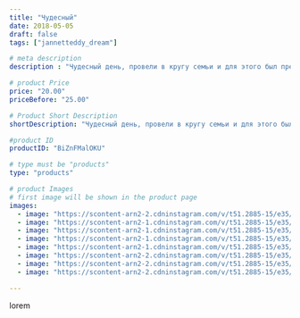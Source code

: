 ```yaml
---
title: "Чудесный"
date: 2018-05-05
draft: false
tags: ["jannetteddy_dream"]

# meta description
description : "Чудесный день, провели в кругу семьи и для этого был прекрасный повод день рождения нашей мамы//-бабушки Светы, юбилей 60 лет🎉🎊 #семья #обсерватория #юбилей #сд"

# product Price
price: "20.00"
priceBefore: "25.00"

# Product Short Description
shortDescription: "Чудесный день, провели в кругу семьи и для этого был прекрасный повод день рождения нашей мамы//-бабушки Светы, юбилей 60 лет🎉🎊 #семья #обсерватория #юбилей #сднемрождения"

#product ID
productID: "BiZnFMalOKU"

# type must be "products"
type: "products"

# product Images
# first image will be shown in the product page
images:
  - image: "https://scontent-arn2-2.cdninstagram.com/v/t51.2885-15/e35/30937420_892238577621752_8586944946869633024_n.jpg?_nc_ht=scontent-arn2-2.cdninstagram.com&_nc_cat=108&_nc_ohc=sxPvJZ0PWAMAX_NP1o0&se=7&tp=1&oh=ccda87739afb52cf4ba8d04b6144a673&oe=605D6F28&ig_cache_key=MTc3MjYxOTI4MjUzNjk0NTM5NQ%3D%3D.2"
  - image: "https://scontent-arn2-1.cdninstagram.com/v/t51.2885-15/e35/30855507_928156557362253_163599320099061760_n.jpg?_nc_ht=scontent-arn2-1.cdninstagram.com&_nc_cat=109&_nc_ohc=Ob7RNedua2gAX-KORZE&se=7&tp=1&oh=00d9062e32693976eab0a81313da5351&oe=605A528F&ig_cache_key=MTc3MjYxOTQ5NjU1NTM3MDY3Mw%3D%3D.2"
  - image: "https://scontent-arn2-1.cdninstagram.com/v/t51.2885-15/e35/30937285_169645760417152_2319071212132630528_n.jpg?_nc_ht=scontent-arn2-1.cdninstagram.com&_nc_cat=104&_nc_ohc=rTQuUPiJjJIAX9jltlJ&se=7&tp=1&oh=ebd7b22323cbe0f51da44e09e56de510&oe=605CFE9F&ig_cache_key=MTc3MjYxOTM4OTk4NjQ4MjExNA%3D%3D.2"
  - image: "https://scontent-arn2-1.cdninstagram.com/v/t51.2885-15/e35/31047946_807666749428141_1142827137460338688_n.jpg?_nc_ht=scontent-arn2-1.cdninstagram.com&_nc_cat=101&_nc_ohc=83sB-9NulHQAX_AyR5X&se=7&tp=1&oh=7f84ae04622ace8009cc2cde135a9fbd&oe=605B5469&ig_cache_key=MTc3MjYxOTQ1Nzc4MzE3MDk3Mw%3D%3D.2"
  - image: "https://scontent-arn2-1.cdninstagram.com/v/t51.2885-15/e35/30829405_175174253198330_3850579584072286208_n.jpg?_nc_ht=scontent-arn2-1.cdninstagram.com&_nc_cat=102&_nc_ohc=48pgWVWGK1gAX_ziTAy&se=7&tp=1&oh=e952e20434b5604718ebf07b312a9a33&oe=605D2201&ig_cache_key=MTc3MjYxOTM4OTMzMjIyNjg1Mw%3D%3D.2"
  - image: "https://scontent-arn2-2.cdninstagram.com/v/t51.2885-15/e35/31128561_430290160745856_2818366129569792_n.jpg?_nc_ht=scontent-arn2-2.cdninstagram.com&_nc_cat=100&_nc_ohc=NMIAdiMv-TQAX9JnjO6&se=7&tp=1&oh=ce5156017fe1d203b0e7a16d08da5ebb&oe=605CD792&ig_cache_key=MTc3MjYxOTU2NDI1OTk0NjgwNg%3D%3D.2"
  - image: "https://scontent-arn2-2.cdninstagram.com/v/t51.2885-15/e35/31016776_152068792304444_3157487727830630400_n.jpg?_nc_ht=scontent-arn2-2.cdninstagram.com&_nc_cat=108&_nc_ohc=3EYulJOGNhAAX-EGJLr&se=7&tp=1&oh=4fa0feaa805291b6db9cc7f9adbdb707&oe=605A50F5&ig_cache_key=MTc3MjYxOTc3NzY0OTI5MjY2Mw%3D%3D.2"
  - image: "https://scontent-arn2-2.cdninstagram.com/v/t51.2885-15/e35/31270486_206811706586628_2894728934400720896_n.jpg?_nc_ht=scontent-arn2-2.cdninstagram.com&_nc_cat=100&_nc_ohc=434eRxZVemEAX8xCxKC&se=7&tp=1&oh=22034a9bbd693059abfc16eb70868d90&oe=605A8087&ig_cache_key=MTc3MjYxOTc5Nzc5MDM2NTc3Mg%3D%3D.2"

---
```

lorem
